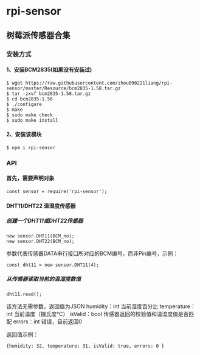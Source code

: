 # rpi-sensor
## 树莓派传感器合集

### 安装方式
#### 1、安装BCM2835(如果没有安装过)
    $ wget https://raw.githubusercontent.com/zhou090221liang/rpi-sensor/master/Resource/bcm2835-1.58.tar.gz
    $ tar -zxvf bcm2835-1.58.tar.gz
    $ cd bcm2835-1.58
    $ ./configure
    $ make
    $ sudo make check
    $ sudo make install
#### 2、安装该模块
    $ npm i rpi-sensor

### API
#### 首先，需要声明对象
	const sensor = require('rpi-sensor');
#### DHT11/DHT22 温湿度传感器
##### 创建一个DHT11或DHT22传感器

	new sensor.DHT11(BCM_no);
	new sensor.DHT22(BCM_no);

参数代表传感器DATA串行接口所对应的BCM编号，而非Pin编号，示例：

	const dht11 = new sensor.DHT11(4);

##### 从传感器读取当前的温湿度数值

	dht11.read();

该方法无需参数，返回值为JSON
humidity：int 当前湿度百分比
temperature：int 当前温度（摄氏度°C）
isValid：bool 传感器返回的校验值和温湿度值是否匹配
errors：int 错误，目前返回0


返回值示例：

	{humidity: 32, temperature: 31, isValid: true, errors: 0 }